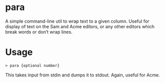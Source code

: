 # para
A simple command-line util to wrap text to a given column.
Useful for display of text on the Sam and Acme editors, or any other editors which break words or don’t wrap lines.

# Usage
```
> para {optional number}
```
This takes input from stdin and dumps it to stdout. Again, useful for Acme.